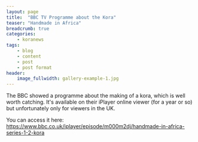 ```yaml
---
layout: page
title:  "BBC TV Programme about the Kora"
teaser: "Handmade in Africa"
breadcrumb: true
categories:
    - koranews
tags:
    - blog
    - content
    - post
    - post format
header:
    image_fullwidth: gallery-example-1.jpg
---
```

The BBC showed a programme about the making of a kora, which is well worth catching. It's available on their iPlayer online viewer (for a year or so) but unfortunately only for viewers in the UK.

You can access it here: <https://www.bbc.co.uk/iplayer/episode/m000m2dj/handmade-in-africa-series-1-2-kora>
